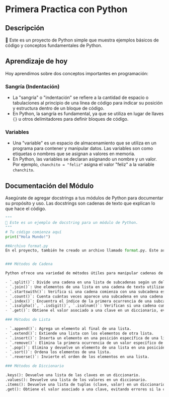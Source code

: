 # Primera Practica con Python

## Descripción

🐍 Este es un proyecto de Python simple que muestra ejemplos básicos de código y conceptos fundamentales de Python.

## Aprendizaje de hoy

Hoy aprendimos sobre dos conceptos importantes en programación:

### Sangría (Indentación)

- La "sangría" o "indentación" se refiere a la cantidad de espacio o tabulaciones al principio de una línea de código para indicar su posición y estructura dentro de un bloque de código.
- En Python, la sangría es fundamental, ya que se utiliza en lugar de llaves `{}` u otros delimitadores para definir bloques de código.

### Variables

- Una "variable" es un espacio de almacenamiento que se utiliza en un programa para contener y manipular datos. Las variables son como etiquetas o nombres que se asignan a valores en memoria.
- En Python, las variables se declaran asignando un nombre y un valor. Por ejemplo, `chanchito = "feliz"` asigna el valor "feliz" a la variable `chanchito`.

## Documentación del Módulo

Asegúrate de agregar docstrings a tus módulos de Python para documentar su propósito y uso. Las docstrings son cadenas de texto que explican lo que hace el código.

```python
"""
📝 Este es un ejemplo de docstring para un módulo de Python.
"""
# Tu código comienza aquí
print("Hola Mundo!")

##Archivo format.py
En el proyecto, también he creado un archivo llamado format.py. Este archivo se utiliza para practicar las convenciones de estilo de código PEP 8 y el uso de linters como flake8. Es una excelente práctica para mantener  código limpio y legible.


### Métodos de Cadena

Python ofrece una variedad de métodos útiles para manipular cadenas de texto:

- `.split()`: Divide una cadena en una lista de subcadenas según un delimitador.
- `.join()`: Une elementos de una lista en una cadena de texto utilizando un separador.
- `.startswith()`: Verifica si una cadena comienza con una subcadena específica.
- `.count()`: Cuenta cuántas veces aparece una subcadena en una cadena.
- `.index()`: Encuentra el índice de la primera ocurrencia de una subcadena.
- `.isalpha()`, `.isdigit()`, `.isalnum()`: Verifican si una cadena cumple ciertas condiciones (por ejemplo, si contiene solo letras, dígitos, caracteres alfanuméricos, etc.).
- `.get()`: Obtiene el valor asociado a una clave en un diccionario, evitando errores si la clave no existe.

### Métodos de Lista

- `.append()`: Agrega un elemento al final de una lista.
- `.extend()`: Extiende una lista con los elementos de otra lista.
- `.insert()`: Inserta un elemento en una posición específica de una lista.
- `.remove()`: Elimina la primera ocurrencia de un valor específico de una lista.
- `.pop()`: Elimina y devuelve un elemento de una lista en una posición específica.
- `.sort()`: Ordena los elementos de una lista.
- `.reverse()`: Invierte el orden de los elementos en una lista.

### Métodos de Diccionario

.keys(): Devuelve una lista de las claves en un diccionario.
.values(): Devuelve una lista de los valores en un diccionario.
.items(): Devuelve una lista de tuplas (clave, valor) en un diccionario.
.get(): Obtiene el valor asociado a una clave, evitando errores si la clave no existe.
